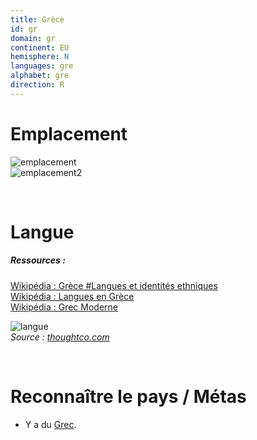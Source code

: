 ```yaml
---
title: Grèce
id: gr
domain: gr
continent: EU
hemisphere: N
languages: gre
alphabet: gre
direction: R
---
```


# Emplacement

![emplacement](https://upload.wikimedia.org/wikipedia/commons/thumb/2/21/EU-Greece.svg/328px-EU-Greece.svg.png)  
![emplacement2](https://upload.wikimedia.org/wikipedia/commons/8/81/Gr-map.gif)

<br/>

# Langue

##### Ressources :

[Wikipédia : Grèce #Langues et identités ethniques](https://fr.wikipedia.org/wiki/Gr%C3%A8ce#Langues_et_identit%C3%A9s_ethniques)  
[Wikipédia : Langues en Grèce](https://fr.wikipedia.org/wiki/Langues_en_Gr%C3%A8ce)  
[Wikipédia : Grec Moderne](https://fr.wikipedia.org/wiki/Grec_moderne)  

![langue](https://www.thoughtco.com/thmb/kbIbgVdS_MMY6nTACZSGLSySJNo=/1500x0/filters:no_upscale():max_bytes(150000):strip_icc():format(webp)/learn-the-greek-alphabet-1525969_v2-5b48e691c9e77c0037b0f431.png)  
*Source : [thoughtco.com](https://www.thoughtco.com/learn-the-greek-alphabet-1525969)*

<br/>

# Reconnaître le pays / Métas

- Y a du [Grec](https://www.axl.cefan.ulaval.ca/monde/langues_grecques.htm).
